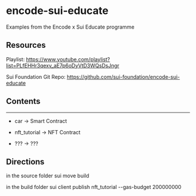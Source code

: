# encode-sui-educate
Examples from the Encode x Sui Educate programme

## Resources

Playlist: https://www.youtube.com/playlist?list=PLfEHHr3qexv_aE7p6oDyVtD3WQsDsJngr

Sui Foundation Git Repo: https://github.com/sui-foundation/encode-sui-educate

## Contents
---

- car -> Smart Contract

- nft_tutorial -> NFT Contract

- ??? -> ???


## Directions
in the source folder
sui move build

in the build folder
sui client publish nft_tutorial --gas-budget 200000000

